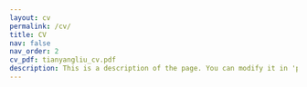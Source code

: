 ```yaml
---
layout: cv
permalink: /cv/
title: CV
nav: false
nav_order: 2
cv_pdf: tianyangliu_cv.pdf
description: This is a description of the page. You can modify it in 'pages/_cv.md'. You can also change or remove the top pdf download button.
---
```

